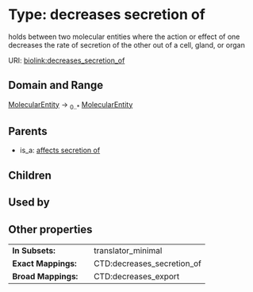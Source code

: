 
# Type: decreases secretion of


holds between two molecular entities where the action or effect of one decreases the rate of secretion of the other out of a cell, gland, or organ

URI: [biolink:decreases_secretion_of](https://w3id.org/biolink/vocab/decreases_secretion_of)


## Domain and Range

[MolecularEntity](MolecularEntity.md) ->  <sub>0..*</sub> [MolecularEntity](MolecularEntity.md)

## Parents

 *  is_a: [affects secretion of](affects_secretion_of.md)

## Children


## Used by


## Other properties

|  |  |  |
| --- | --- | --- |
| **In Subsets:** | | translator_minimal |
| **Exact Mappings:** | | CTD:decreases_secretion_of |
| **Broad Mappings:** | | CTD:decreases_export |

